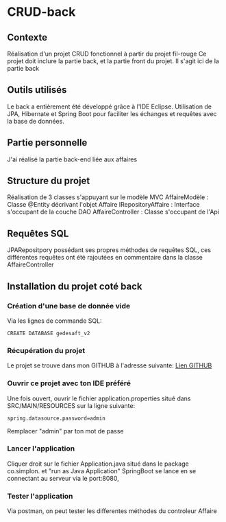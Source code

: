 # CRUD-back
## Contexte
Réalisation d'un projet CRUD fonctionnel à partir du projet fil-rouge
Ce projet doit inclure la partie back, et la partie front du projet. Il s'agit ici de la partie back
## Outils utilisés
Le back a entièrement été développé grâce à l'IDE Eclipse.
Utilisation de JPA, Hibernate et Spring Boot pour faciliter les échanges et requêtes avec la base de données.
## Partie personnelle
J'ai réalisé la partie back-end liée aux affaires
## Structure du projet
Réalisation de 3 classes s'appuyant sur le modèle MVC
AffaireModèle : Classe @Entity décrivant l'objet Affaire
IRepositoryAffaire : Interface s'occupant de la couche DAO
AffaireController : Classe s'occupant de l'Api
## Requêtes SQL
JPARepositpory possédant ses propres méthodes de requêtes SQL, ces différentes requêtes ont été rajoutées en commentaire dans la classe AffaireController

## Installation du projet coté back
### Création d'une base de donnée vide
Via les lignes de commande SQL:
```
CREATE DATABASE gedesaft_v2
```
### Récupération du projet
Le projet se trouve dans mon GITHUB à l'adresse suivante:
[Lien GITHUB](https://github.com/nwardez/CRUD-front.git)
### Ouvrir ce projet avec ton IDE préféré
Une fois ouvert, ouvrir le fichier application.properties situé dans SRC/MAIN/RESOURCES
sur la ligne suivante: 
```
spring.datasource.password=admin
```
Remplacer "admin" par ton mot de passe
### Lancer l'application
Cliquer droit sur le fichier Application.java situé dans le package co.simplon. et "run as Java Application"
SpringBoot se lance en se connectant au serveur via le port:8080,
### Tester l'application
Via postman, on peut tester les differentes méthodes du controleur Affaire
